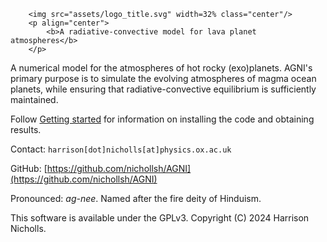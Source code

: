 ```@raw html
    <img src="assets/logo_title.svg" width=32% class="center"/>
    <p align="center">
        <b>A radiative-convective model for lava planet atmospheres</b>
    </p>
```

A numerical model for the atmospheres of hot rocky (exo)planets. AGNI's
primary purpose is to simulate the evolving atmospheres of magma ocean planets, while
ensuring that radiative-convective equilibrium is sufficiently maintained.

Follow [Getting started](@ref) for information on installing the code and
obtaining results.

Contact: `harrison[dot]nicholls[at]physics.ox.ac.uk`

GitHub: [https://github.com/nichollsh/AGNI](https://github.com/nichollsh/AGNI)

Pronounced: _ag-nee_. Named after the fire deity of Hinduism.

This software is available under the GPLv3. Copyright (C) 2024 Harrison Nicholls.
